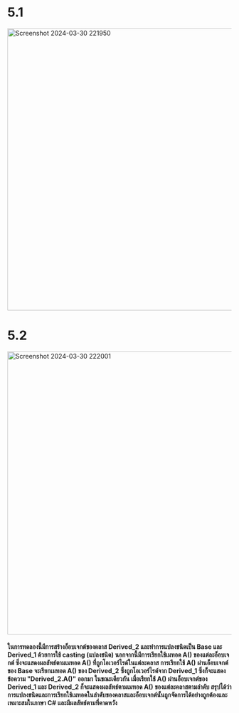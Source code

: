 # 5.1
<img width="633" alt="Screenshot 2024-03-30 221950" src="https://github.com/anndyyzzz/03376836-OOP-2566-Lab-11/assets/144866059/1396b9e3-0fc6-4862-8bad-b55e58bc4134">

# 5.2
<img width="635" alt="Screenshot 2024-03-30 222001" src="https://github.com/anndyyzzz/03376836-OOP-2566-Lab-11/assets/144866059/96588326-afd2-4178-a639-101c5ba9cac3">

#### ในการทดลองนี้มีการสร้างอ็อบเจกต์ของคลาส Derived_2 และทำการแปลงชนิดเป็น Base และ Derived_1 ด้วยการใช้ casting (แปลงชนิด) นอกจากนี้มีการเรียกใช้เมทอด A() ของแต่ละอ็อบเจกต์ ซึ่งจะแสดงผลลัพธ์ตามเมทอด A() ที่ถูกโอเวอร์ไรด์ในแต่ละคลาส การเรียกใช้ A() ผ่านอ็อบเจกต์ของ Base จะเรียกเมทอด A() ของ Derived_2 ซึ่งถูกโอเวอร์ไรด์จาก Derived_1 ซึ่งก็จะแสดงข้อความ "Derived_2.A()" ออกมา ในขณะเดียวกัน เมื่อเรียกใช้ A() ผ่านอ็อบเจกต์ของ Derived_1 และ Derived_2 ก็จะแสดงผลลัพธ์ตามเมทอด A() ของแต่ละคลาสตามลำดับ สรุปได้ว่า การแปลงชนิดและการเรียกใช้เมทอดในลำดับของคลาสและอ็อบเจกต์นั้นถูกจัดการได้อย่างถูกต้องและเหมาะสมในภาษา C# และมีผลลัพธ์ตามที่คาดหวัง
